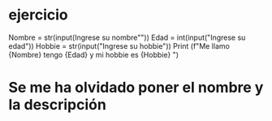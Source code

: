 # ejercicio
Nombre = str(input(Ingrese su nombre""))
Edad = int(input("Ingrese su edad"))
Hobbie = str(input("Ingrese su hobbie"))
Print  (f"Me llamo {Nombre} tengo {Edad} y mi hobbie es {Hobbie} ")
 # Se me ha olvidado poner el nombre y la descripción
